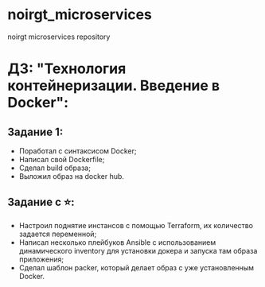 # noirgt_microservices
noirgt microservices repository

# ДЗ: "Технология контейнеризации. Введение в Docker":
## Задание 1:
- Поработал с синтаксисом Docker;
- Написал свой Dockerfile;
- Сделал build образа;
- Выложил образ на docker hub.
## Задание с ⭐:
- Настроил поднятие инстансов с помощью Terraform, их количество задается переменной;
- Написал несколько плейбуков Ansible с использованием динамического inventory для установки докера и запуска там образа приложения;
- Сделал шаблон packer, который делает образ с уже установленным Docker.
